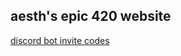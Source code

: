 <title> aesths website </title>

## aesth's epic 420 website

[discord bot invite codes](https://lelcool.github.io/index.html)

